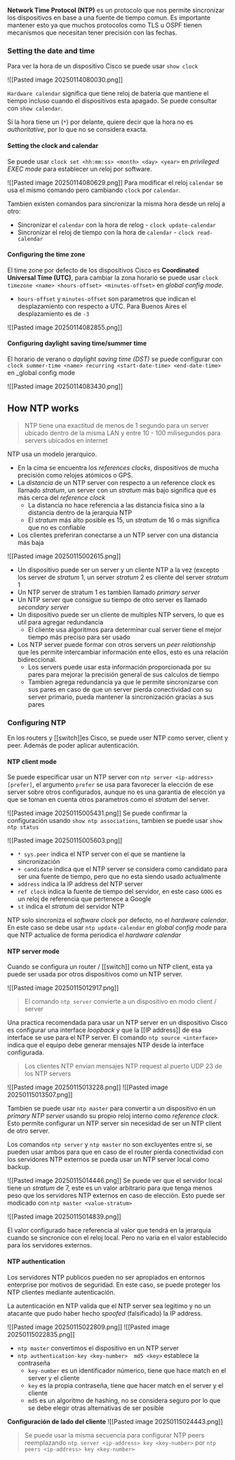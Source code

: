 **Network Time Protocol (NTP)** es un protocolo que nos permite sincronizar los dispositivos en base a una fuente de tiempo comun. Es importante mantener esto ya que muchos protocolos como TLS u OSPF tienen mecanismos que necesitan tener precisión con las fechas. 

### Setting the date and time 
Para ver la hora de un dispositivo Cisco se puede usar `show clock` 

![[Pasted image 20250114080030.png]]

`Hardware calendar` significa que tiene reloj de bateria que mantiene el tiempo incluso cuando el dispositivos esta apagado. Se puede consultar con `show calendar`.

Si la hora tiene un (`*`) por delante, quiere decir que la hora no es _authoritative_, por lo que no se considera exacta. 

#### Setting the clock and calendar 
Se puede usar `clock set <hh:mm:ss> <month> <day> <year>` en _privileged EXEC mode_ para establecer un reloj por software.

![[Pasted image 20250114080629.png]]
Para modificar el reloj `calendar` se usa el mismo comando pero cambiando `clock` por `calendar`.

Tambien existen comandos para sincronizar la misma hora desde un reloj a otro:
- Sincronizar el `calendar` con la hora de relog - `clock update-calendar`
- Sincronizar el reloj de tiempo con la hora de `calendar` - `clock read-calendar`

#### Configuring the time zone 

El time zone por defecto de los dispositivos Cisco es **Coordinated Universal Time (UTC)**, para cambiar la zona horario se puede usar `clock timezone <name> <hours-offset> <minutes-offset>` en _global config mode_.
- `hours-offset` y `minutes-offset` son parametros que indican el desplazamiento con respecto a UTC. Para Buenos Aires el desplazamiento es de `-3`

![[Pasted image 20250114082855.png]]

#### Configuring daylight saving time/summer time 
El horario de verano o _daylight saving time (DST)_ se puede configurar con `clock summer-time <name> recurring <start-date-time> <end-date-time>` en _global config mode

![[Pasted image 20250114083430.png]]

## How NTP works 
> NTP tiene una exactitud de menos de 1 segundo para un server ubicado dentro de la misma LAN y entre 10 - 100 milisegundos para servers ubicados en internet 

NTP usa un modelo jerarquico. 
- En la cima se encuentra los _references clocks_, dispositivos de mucha precisión como relojes atómicos o GPS. 
- La _distancia_ de un NTP server con respecto a un reference clock es llamado _stratum_, un server con un _stratum_ más bajo significa que es más cerca del _reference clock_
	- La distancia no hace referencia a las distancia fisica sino a la distancia dentro de la jerarquia NTP
	- El _stratum_ más alto posible es 15, un _stratum_ de 16 o más significa que no es confiable
- Los clientes preferiran conectarse a un NTP server con una distancia más baja 

![[Pasted image 20250115002615.png]]
- Un dispositivo puede ser un server y un cliente NTP a la vez (excepto los server de _stratum_ 1, un server _stratum_ 2 es cliente del server _stratum_ 1
- Un NTP server de stratum 1 es tambien llamado _primary server_
- Un NTP server que consigue su tiempo de otro server es llamado _secondary server_
- Un dispositivo puede ser un cliente de multiples NTP servers, lo que es util para agregar redundancia 
	- El cliente usa algoritmos para determinar cual server tiene el mejor tiempo más preciso para ser usado 
- Los NTP server puede formar con otros servers un _peer relationship_ que les permite intercambiar información ente ellos, esto es una relación bidireccional. 
	- Los servers puede usar esta información proporcionada por su pares para mejorar la precisión general de sus calculos de tiempo
	- Tambien agrega redundancia ya que le permite sincronizarse con sus pares en caso de que un server pierda conectividad con su server primario, pueda mantener la sincronización gracias a sus pares 

### Configuring NTP 
En los routers y [[switch]]es Cisco, se puede user NTP como server, client y peer. Además de poder aplicar autenticación.
#### NTP client mode 

Se puede especificar usar un NTP server con `ntp server <ip-address> [prefer]`, el argumento `prefer` se usa para favorecer la elección de ese server sobre otros configurados, aunque no es una garantia de elección ya que se toman en cuenta otros parametros como el _stratum_ del server. 

![[Pasted image 20250115005431.png]]
Se puede confirmar la configuración usando `show ntp associations`, tambien se puede usar `show ntp status`

![[Pasted image 20250115005603.png]]
- `* sys.peer` indica el NTP server con el que se mantiene la sincronización 
- `+ candidate` indica que el NTP server se considera como candidato para ser una fuente de tiempo, pero que no esta siendo usado actualmente 
- `address` indica la IP address del NTP server 
- `ref clock` indica la fuente de tiempo del servidor, en este caso `GOOG` es un reloj de referencia que pertenece a Google
- `st` indica el _stratum_ del servidor NTP 

NTP solo sincroniza el _software clock_ por defecto, no el _hardware calendar_. En este caso se debe usar `ntp update-calendar` en _global config mode_ para que NTP actualice de forma periodica el _hardware calendar_

#### NTP server mode 
Cuando se configura un router / [[switch]] como un NTP client, esta ya puede ser usada por otros dispositivos como un NTP server. 

![[Pasted image 20250115012917.png]]
> El comando `ntp server` convierte a un dispositivo en modo client / server

Una practica recomendada para usar un NTP server en un dispositivo Cisco es configurar una interface _loopback_ y que la [[IP address]] de esa interface se use para el NTP server. El comando `ntp source <interface>` indica que el equipo debe generar mensajes NTP desde la interface configurada.

> Los clientes NTP envian mensajes NTP request al puerto UDP 23 de los NTP servers

![[Pasted image 20250115013228.png]]
![[Pasted image 20250115013507.png]]

Tambien se puede usar `ntp master` para convertir a un dispositivo en un _primary NTP server_ usando su propio reloj interno como _reference clock_. Esto permite configurar un NTP server sin necesidad de ser un NTP client de otro server. 

Los comandos `ntp server` y `ntp master` no son excluyentes entre si, se pueden usar ambos para que en caso de el router pierda conectividad con los servidores NTP externos se pueda usar un NTP server local como backup. 

![[Pasted image 20250115014446.png]]
Se puede ver que el servidor local tiene un _stratum_ de 7, este es un valor arbitrario para que tenga menos peso que los servidores NTP externos en caso de elección. Esto puede ser modicado con `ntp master <value-stratum>`

![[Pasted image 20250115014839.png]]

El valor configurado hace referencia al valor que tendrá en la jerarquia cuando se sincronice con el reloj local. Pero no varia en el valor establecido para los servidores externos. 

#### NTP authentication 
Los servidores NTP publicos pueden no ser apropiados en entornos enterprise por motivos de seguridad. En este caso, se puede proteger los NTP clientes mediante autenticación. 

La autenticación en NTP valida que el NTP server sea legitimo y no un atacante que pudo haber hecho _spoofed_ (falsificado) la IP address. 

![[Pasted image 20250115022809.png]]
![[Pasted image 20250115022835.png]]
 - `ntp master` convertimos el dispositivo en un NTP server 
 - `ntp authentication-key <key-number>  md5 <key>` establece la contraseña
	 - `key-number` es un identificador númerico, tiene que hace match en el server y el cliente
	 - `key` es la propia contraseña, tiene que hacer match en el server y el cliente
	- `md5` es un algoritmo de hashing, no se considera seguro por lo que se debe elegir otras alternativas de ser posible 

**Configuración de lado del cliente**
![[Pasted image 20250115024443.png]]
> Se puede usar la misma secuencia para configurar NTP peers reemplazando `ntp server <ip-address> key <key-number>` por `ntp peers <ip-address> key <key-number>`

